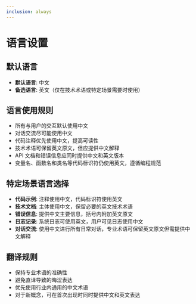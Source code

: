 ```yaml
---
inclusion: always
---
```


# 语言设置

## 默认语言
- **默认语言**: 中文
- **备选语言**: 英文（仅在技术术语或特定场景需要时使用）

## 语言使用规则
- 所有与用户的交互默认使用中文
- 对话交流尽可能使用中文
- 代码注释优先使用中文，提高可读性
- 技术术语可保留英文原文，但应提供中文解释
- API 文档和错误信息应同时提供中文和英文版本
- 变量名、函数名和类名等代码标识符仍使用英文，遵循编程规范

## 特定场景语言选择
- **代码示例**: 注释使用中文，代码标识符使用英文
- **技术文档**: 主体使用中文，保留必要的英文技术术语
- **错误信息**: 提供中文主要信息，括号内附加英文原文
- **日志记录**: 系统日志可使用英文，用户可见日志使用中文
- **对话交流**: 使用中文进行所有日常对话，专业术语可保留英文原文但需提供中文解释


## 翻译规则
- 保持专业术语的准确性
- 避免直译导致的晦涩表达
- 优先使用行业内通用的中文术语
- 对于新概念，可在首次出现时同时提供中文和英文表达